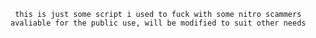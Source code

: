 `` this is just some script i used to fuck with some nitro scammers avaliable for the public use, will be modified to suit other needs``

